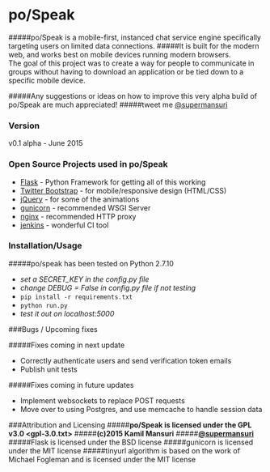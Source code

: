# po/Speak
#####po/Speak is a mobile-first, instanced chat service engine specifically targeting users on limited data connections.
#####It is built for the modern web, and works best on mobile devices running modern browsers. 
<br>
The goal of this project was to create a way for people to communicate in groups without having to download an application or be tied down to a specific mobile device.

#####Any suggestions or ideas on how to improve this very alpha build of po/Speak are much appreciated!
#####tweet me [@supermansuri]
<br>
### Version
v0.1 alpha - June 2015

### Open Source Projects used in po/Speak

* [Flask] - Python Framework for getting all of this working
* [Twitter Bootstrap] - for mobile/responsive design (HTML/CSS)
* [jQuery] - for some of the animations
* [gunicorn] - recommended WSGI Server
* [nginx] - recommended HTTP proxy
* [jenkins] - wonderful CI tool

### Installation/Usage
#####po/speak has been tested on Python 2.7.10

- *set a SECRET_KEY in the config.py file*
- *change DEBUG = False in config.py file if not testing*
- ```pip install -r requirements.txt```
- ```python run.py```
- *test it out on localhost:5000*

###Bugs / Upcoming fixes

#####Fixes coming in next update
  - Correctly authenticate users and send verification token emails
  - Publish unit tests

#####Fixes coming in future updates
  - Implement websockets to replace POST requests
  - Move over to using Postgres, and use memcache to handle session data

###Attribution and Licensing
#####**po/Speak is licensed under the GPL v3.0 <gpl-3.0.txt>**
#####**(c)2015 Kamil Mansuri**
#####**[@supermansuri]**
<br>
#####Flask is licensed under the BSD license
#####gunicorn is licensed under the MIT license
#####tinyurl algorithm is based on the work of Michael Fogleman and is licensed under the MIT license

[Flask]:http://flask.pocoo.org/
[gunicorn]:http://gunicorn.org/
[Twitter Bootstrap]:http://twitter.github.com/bootstrap/
[jQuery]:http://jquery.com
[@supermansuri]:http://twitter.com/supermansuri
[nginx]:http://nginx.org/
[jenkins]:https://jenkins-ci.org/
